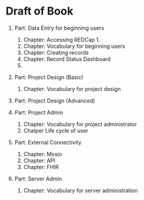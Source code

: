Draft of Book
=================


1.  Part: Data Entry for beginning users
    1. Chapter: Accessing REDCap
       1. 
    1. Chapter: Vocabulary for beginning users
    1. Chapter: Creating records
    1. Chapter: Record Status Dashboard
    2. 

1.  Part: Project Design (Basic)
    1. Chapter: Vocabulary for project design
   
1.  Part: Project Design (Advanced)

1.  Part: Project Admin
    1. Chapter: Vocabulary for project administrator
    1. Chatper Life cycle of user

1.  Part: External Connectivity
    1. Chapter: Mosio
    1. Chapter: API
    1. Chapter: FHIR

1.  Part: Server Admin
    1. Chapter: Vocabulary for server administration
